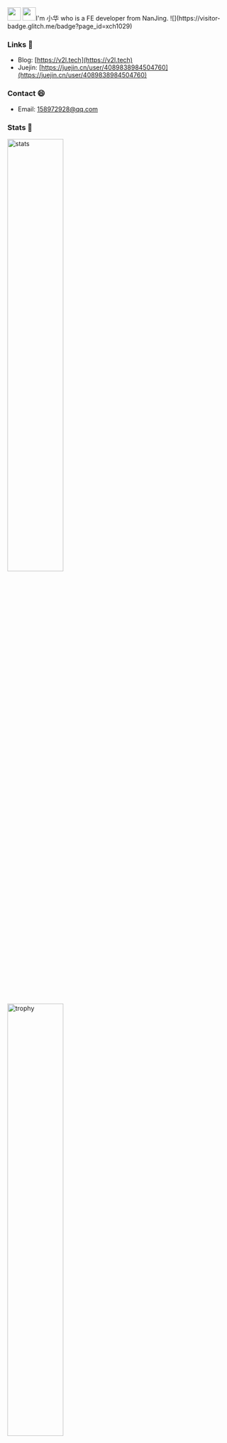 <img src="https://emojis.slackmojis.com/emojis/images/1579216111/7550/pikachu_wave.gif?1579216111" width="30" />
<img src="https://emojis.slackmojis.com/emojis/images/1588315024/8823/hyperkitty.gif?1588315024" width="30" />I'm 小华 who is a FE developer from NanJing.
![](https://visitor-badge.glitch.me/badge?page_id=xch1029)

### Links 📌

- Blog: [https://v2l.tech](https://v2l.tech)
- Juejin: [https://juejin.cn/user/4089838984504760](https://juejin.cn/user/4089838984504760)


### Contact 😄

- Email: 158972928@qq.com

### Stats 🌱

<img src="https://github-readme-stats.vercel.app/api?username=xch1029&show_icons=true&hide_border=true&hide=contribs,prs" alt="stats" width="50%" />

<img src="https://github-profile-trophy.vercel.app/?username=xch1029&theme=flat&column=3&margin-w=10&title=Stars,Commit,Issues" alt="trophy" width="50%" />
